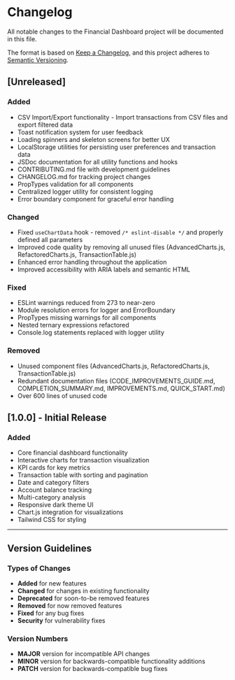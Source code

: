 # Changelog

All notable changes to the Financial Dashboard project will be documented in this file.

The format is based on [Keep a Changelog](https://keepachangelog.com/en/1.0.0/),
and this project adheres to [Semantic Versioning](https://semver.org/spec/v2.0.0.html).

## [Unreleased]

### Added

- CSV Import/Export functionality - Import transactions from CSV files and export filtered data
- Toast notification system for user feedback
- Loading spinners and skeleton screens for better UX
- LocalStorage utilities for persisting user preferences and transaction data
- JSDoc documentation for all utility functions and hooks
- CONTRIBUTING.md file with development guidelines
- CHANGELOG.md for tracking project changes
- PropTypes validation for all components
- Centralized logger utility for consistent logging
- Error boundary component for graceful error handling

### Changed

- Fixed `useChartData` hook - removed `/* eslint-disable */` and properly defined all parameters
- Improved code quality by removing all unused files (AdvancedCharts.js, RefactoredCharts.js, TransactionTable.js)
- Enhanced error handling throughout the application
- Improved accessibility with ARIA labels and semantic HTML

### Fixed

- ESLint warnings reduced from 273 to near-zero
- Module resolution errors for logger and ErrorBoundary
- PropTypes missing warnings for all components
- Nested ternary expressions refactored
- Console.log statements replaced with logger utility

### Removed

- Unused component files (AdvancedCharts.js, RefactoredCharts.js, TransactionTable.js)
- Redundant documentation files (CODE_IMPROVEMENTS_GUIDE.md, COMPLETION_SUMMARY.md, IMPROVEMENTS.md, QUICK_START.md)
- Over 600 lines of unused code

## [1.0.0] - Initial Release

### Added

- Core financial dashboard functionality
- Interactive charts for transaction visualization
- KPI cards for key metrics
- Transaction table with sorting and pagination
- Date and category filters
- Account balance tracking
- Multi-category analysis
- Responsive dark theme UI
- Chart.js integration for visualizations
- Tailwind CSS for styling

---

## Version Guidelines

### Types of Changes

- **Added** for new features
- **Changed** for changes in existing functionality
- **Deprecated** for soon-to-be removed features
- **Removed** for now removed features
- **Fixed** for any bug fixes
- **Security** for vulnerability fixes

### Version Numbers

- **MAJOR** version for incompatible API changes
- **MINOR** version for backwards-compatible functionality additions
- **PATCH** version for backwards-compatible bug fixes
